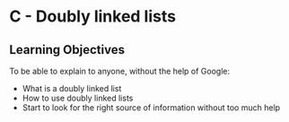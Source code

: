 # C - Doubly linked lists

## Learning Objectives
To be able to explain to anyone, without the help of Google:

- What is a doubly linked list
- How to use doubly linked lists
- Start to look for the right source of information without too much help